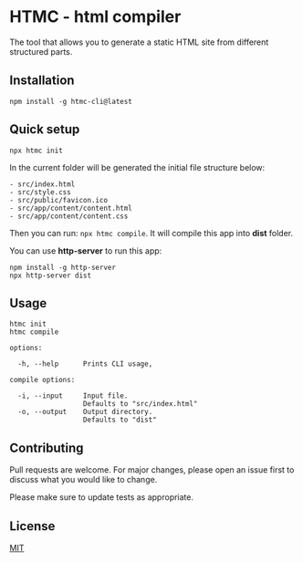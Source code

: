# HTMC - html compiler

The tool that allows you to generate a static HTML site from different structured parts.

## Installation

`npm install -g htmc-cli@latest`

## Quick setup

`npx htmc init`

In the current folder will be generated the initial file structure below:

```
- src/index.html
- src/style.css
- src/public/favicon.ico
- src/app/content/content.html
- src/app/content/content.css
```

Then you can run: `npx htmc compile`. It will compile this app into **dist** folder.

You can use **http-server** to run this app:

```
npm install -g http-server
npx http-server dist
```

## Usage

```
htmc init
htmc compile

options:

  -h, --help      Prints CLI usage,

compile options:

  -i, --input     Input file.
                  Defaults to "src/index.html"
  -o, --output    Output directory.
                  Defaults to "dist"
```

## Contributing

Pull requests are welcome. For major changes, please open an issue first
to discuss what you would like to change.

Please make sure to update tests as appropriate.

## License

[MIT](https://github.com/Chiorufarewerin/htmc/blob/main/LICENSE)
